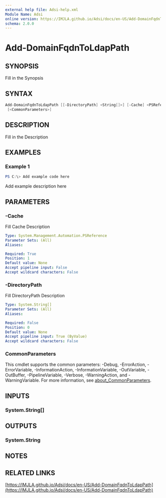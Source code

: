 ```yaml
---
external help file: Adsi-help.xml
Module Name: Adsi
online version: https://IMJLA.github.io/Adsi/docs/en-US/Add-DomainFqdnToLdapPath
schema: 2.0.0
---
```


# Add-DomainFqdnToLdapPath

## SYNOPSIS
Fill in the Synopsis

## SYNTAX

```powershell
Add-DomainFqdnToLdapPath [[-DirectoryPath] <String[]>] [-Cache] <PSReference>
 [<CommonParameters>]
```

## DESCRIPTION
Fill in the Description

## EXAMPLES

### Example 1
```powershell
PS C:\> Add example code here
```

Add example description here

## PARAMETERS

### -Cache
Fill Cache Description

```yaml
Type: System.Management.Automation.PSReference
Parameter Sets: (All)
Aliases:

Required: True
Position: 1
Default value: None
Accept pipeline input: False
Accept wildcard characters: False
```

### -DirectoryPath
Fill DirectoryPath Description

```yaml
Type: System.String[]
Parameter Sets: (All)
Aliases:

Required: False
Position: 0
Default value: None
Accept pipeline input: True (ByValue)
Accept wildcard characters: False
```

### CommonParameters
This cmdlet supports the common parameters: -Debug, -ErrorAction, -ErrorVariable, -InformationAction, -InformationVariable, -OutVariable, -OutBuffer, -PipelineVariable, -Verbose, -WarningAction, and -WarningVariable. For more information, see [about_CommonParameters](http://go.microsoft.com/fwlink/?LinkID=113216).

## INPUTS

### System.String[]

## OUTPUTS

### System.String

## NOTES

## RELATED LINKS

[https://IMJLA.github.io/Adsi/docs/en-US/Add-DomainFqdnToLdapPath](https://IMJLA.github.io/Adsi/docs/en-US/Add-DomainFqdnToLdapPath)


